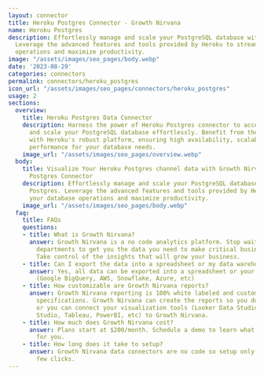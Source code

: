 ```yaml
---
layout: connector
title: Heroku Postgres Connector - Growth Nirvana
name: Heroku Postgres
description: Effortlessly manage and scale your PostgreSQL database with Heroku Postgres.
  Leverage the advanced features and tools provided by Heroku to streamline your database
  operations and maximize productivity.
image: "/assets/images/seo_pages/body.webp"
date: '2023-08-29'
categories: connectors
permalink: connectors/heroku_postgres
icon_url: "/assets/images/seo_pages/connectors/heroku_postgres"
usage: 2
sections:
  overview:
    title: Heroku Postgres Data Connector
    description: Harness the power of Heroku Postgres connector to access, manage,
      and scale your PostgreSQL database effortlessly. Benefit from the seamless integration
      with Heroku's robust platform, ensuring high availability, scalability, and
      performance for your database needs.
    image_url: "/assets/images/seo_pages/overview.webp"
  body:
    title: Visualize Your Heroku Postgres channel data with Growth Nirvana's Heroku
      Postgres Connector
    description: Effortlessly manage and scale your PostgreSQL database with Heroku
      Postgres. Leverage the advanced features and tools provided by Heroku to streamline
      your database operations and maximize productivity.
    image_url: "/assets/images/seo_pages/body.webp"
  faq:
    title: FAQs
    questions:
    - title: What is Growth Nirvana?
      answer: Growth Nirvana is a no code analytics platform. Stop waiting for other
        departments to get you the data you need to make critical business decisions.
        Take control of the insights that will grow your business.
    - title: Can I export the data into a spreadsheet or my data warehouse?
      answer: Yes, all data can be exported into a spreadsheet or your data warehouse
        (Google BigQuery, AWS, Snowflake, Azure, etc)
    - title: How customizable are Growth Nirvana reports?
      answer: Growth Nirvana reporting is 100% white labeled and customized to your
        specifications. Growth Nirvana can create the reports so you don’t have to
        or you can connect your visualization tools (Looker Data Studio/Google Data
        Studio, Tableau, PowerBI, etc) to Growth Nirvana.
    - title: How much does Growth Nirvana cost?
      answer: Plans start at $200/month. Schedule a demo to learn what plan is best
        for you.
    - title: How long does it take to setup?
      answer: Growth Nirvana data connectors are no code so setup only requires a
        few clicks.
---
```

